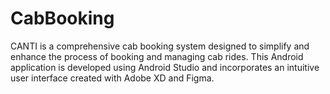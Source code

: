 # CabBooking
CANTI is a comprehensive cab booking system designed to simplify and enhance the process of booking and managing cab rides. This Android application is developed using Android Studio and incorporates an intuitive user interface created with Adobe XD and Figma.

